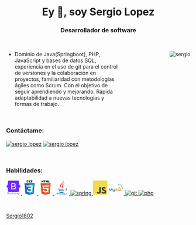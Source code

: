 <h1 align="center">Ey 👋, soy Sergio Lopez</h1>
<h3 align="center">Desarrollador de software</h3>

<br>

<p><img align="right" src="https://github.com/Adam-pw/Adam-pw/blob/main/animation_500_kxa883sd.gif" alt="sergio" /></p>

<div style="width: 310px;">

- Dominio de Java(Springboot), PHP, JavaScript y bases de datos SQL, experiencia en el uso de git para el control de versiones y la colaboración en proyectos, familiaridad con metodologías ágiles como Scrum.
  Con el objetivo de seguir aprendiendo y mejorando. Rápida adaptabilidad a nuevas tecnologías y formas de trabajo.

</div>
<br>

<h3 align="left">Contáctame:</h3>
<p align="left">
  <a href="https://www.linkedin.com/in/sergiolopez18/" target="blank"><img align="center"
      src="https://raw.githubusercontent.com/rahuldkjain/github-profile-readme-generator/master/src/images/icons/Social/linked-in-alt.svg"
      alt="sergio lopez" height="30" width="40" /></a>
    <a href="mailto:Sergiolopez1802@gmail.com" target="blank"><img align="center"
      src="https://seeklogo.com/images/G/gmail-new-2020-logo-32DBE11BB4-seeklogo.com.png"
      alt="sergio lopez" height="30" width="40" /></a>
</p>
<br>
<h3 align="left">Habilidades:</h3>
<p align="left"> <a href="https://getbootstrap.com" target="_blank" rel="noreferrer">
    <img src="https://raw.githubusercontent.com/devicons/devicon/master/icons/bootstrap/bootstrap-plain-wordmark.svg"
      alt="bootstrap" width="40" height="40" /> </a> 
    <a href="https://www.w3schools.com/css/" target="_blank"
    rel="noreferrer"> <img
      src="https://raw.githubusercontent.com/devicons/devicon/master/icons/css3/css3-original-wordmark.svg" alt="css3"
      width="40" height="40" /> </a>
    <a href="https://www.w3.org/html/" target="_blank" rel="noreferrer"> <img
      src="https://raw.githubusercontent.com/devicons/devicon/master/icons/html5/html5-original-wordmark.svg"
      alt="html5" width="40" height="40" /> </a>
    <a href="https://www.java.com" target="_blank" rel="noreferrer"> <img
      src="https://raw.githubusercontent.com/devicons/devicon/master/icons/java/java-original.svg" alt="java" width="40"
      height="40" /> </a>
  <a href="" target="_blank" rel="noreferrer"> <img
      src="https://www.vectorlogo.zone/logos/springio/springio-icon.svg" alt="spring" width="40"
      height="40" /> </a
    <a href="https://developer.mozilla.org/en-US/docs/Web/JavaScript" target="_blank"
    rel="noreferrer"> <img
      src="https://raw.githubusercontent.com/devicons/devicon/master/icons/javascript/javascript-original.svg"
      alt="javascript" width="40" height="40" /> </a>
    <a href="https://www.mysql.com/" target="_blank" rel="noreferrer"> <img
      src="https://raw.githubusercontent.com/devicons/devicon/master/icons/mysql/mysql-original-wordmark.svg"
      alt="mysql" width="40" height="40" /> </a>
   <a href="" target="_blank" rel="noreferrer"> <img
      src="https://www.vectorlogo.zone/logos/git-scm/git-scm-icon.svg"
      alt="git" width="40" height="40" /> </a>
  <a href="" target="_blank" rel="noreferrer"> <img
      src="https://img.icons8.com/officel/48/000000/php-logo.png"
      alt="php" width="40" height="40" /> </a>
      </p>

<br>

[Sergio1802](https://github.com/Sergio1802)
